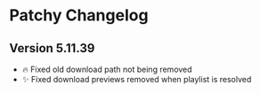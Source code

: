 ﻿# Patchy Changelog
## Version 5.11.39
- 🔥 Fixed old download path not being removed
- ✨ Fixed download previews removed when playlist is resolved